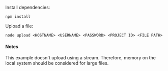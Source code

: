 Install dependencies:

```npm install```

Upload a file:

```node upload <HOSTNAME> <USERNAME> <PASSWORD> <PROJECT ID> <FILE PATH>```

#### Notes

This example doesn't upload using a stream. Therefore, memory on the local system should be considered for large files.
